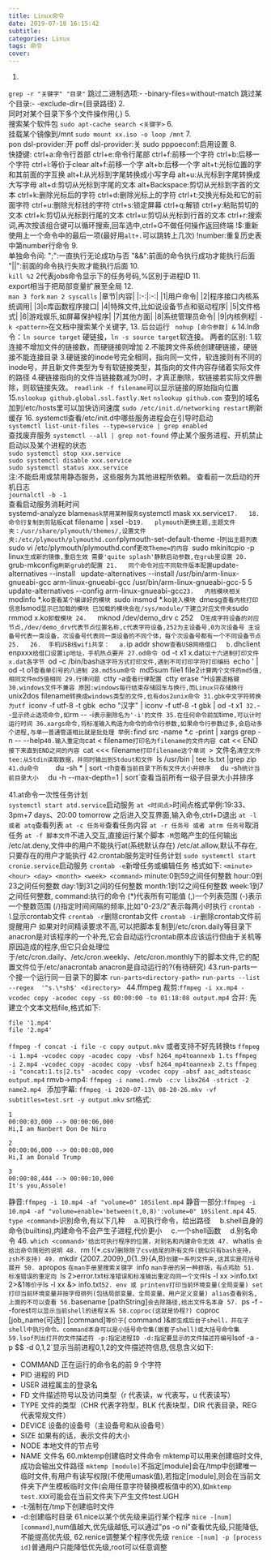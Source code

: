 ```yaml
---
title: Linux命令
date: 2019-07-18 16:15:42
subtitle:
categories: Linux
tags: 命令
cover:
---
```


1.  
`grep -r "关键字" "目录"`
跳过二进制选项:- -binary-files=without-match
跳过某个目录:- -exclude-dir=(目录路径)
2.  
同时对某个目录下多个文件操作用{*,*}
5.  
搜索某个软件包 
`sudo apt-cache search <关键字>`
6.  
挂载某个镜像到/mnt
`sudo mount xx.iso -o loop /mnt`
7.  
pon dsl-provider:开
poff dsl-provider:关
sudo pppoeconf:启用设置
8.  
快捷键:
	ctrl+a:命令行首部
	ctrl+e:命令行尾部
	ctrl+f:前移一个字符
	ctrl+b:后移一个字符
	ctrl+l:等价于clear
	alt+f:前移一个字
	alt+b:后移一个字
	alt+t:光标位置的字和其前面的字互换
	alt+l:从光标到字尾转换成小写字母
	alt+u:从光标到字尾转换成大写字母
	alt+d:剪切从光标到字尾的文本
	alt+Backspace:剪切从光标到字首的文本
	ctrl+k:删除光标后的字符
	ctrl+d:删除光标上的字符
	ctrl+t:交换光标处和它的前面字符
    ctrl+u:删除光标钱的字符
    ctrl+s:锁定屏幕
    ctrl+q:解锁
    ctrl+y:粘贴剪切的文本
    ctrl+k:剪切从光标到行尾的文本
    ctrl+u:剪切从光标到行首的文本
	ctrl+r:搜索词,再次按该组合键可以循环搜索,回车选中,ctrl+G不做任何操作返回终端
	!$:重新使用上一个命令中的最后一项(最好用`alt+.`可以跳转上几次)
	!number:重复历史表中第number行命令
9.   
单独命令间:
 ";":一直执行无论成功与否
 "&&":前面的命令执行成功才能执行后面
 "||":前面的命令执行失败才能执行后面
10.  
`kill %2`
2代表jobs命令显示下的任务号码,%区别于进程ID
11.  
export相当于把局部变量扩展至全局
12.  
`man 3 fork`
`man 2 syscalls`
|章节|内容|
|:-:|:-:|
|1|用户命令|
|2|程序接口内核系统调用|
|3|c库函数程序接口|
|4|特殊文件,比如说设备节点和驱动程序|
|5|文件格式|
|6|游戏娱乐,如屏幕保护程序|
|7|其他方面|
|8|系统管理员命令|
|9|内核例程|
`-k <pattern>`在文档中搜索某个关键字,
13. 
后台运行
` nohup [命令参数] &`
14.ln命令：`ln source target` 硬链接，`ln -s source target`软连接。
两者的区别:
  1.软连接不增加文件的链接数，而硬链接则增加
  2.不能跨文件系统创建硬链接，硬链接不能连接目录
  3.硬链接的inode号完全相同，指向同一文件，软连接则有不同的inode号，并且新文件类型为专有软链接类型，其指向的文件内容存储着实际文件的路径
  4.硬链接指向的文件当链接数减为0时，才真正删除，软链接若实际文件删除，则软链接失效。
  `readlink -f filename`可以显示链接的原始指向位置
15.`nslookup github.global.ssl.fastly.Net`
`nslookup github.com`
查到的域名加到/etc/hosts里可以加快访问速度 
`sudo /etc/init.d/networking restart`刷新缓存
16.
systemctl查看/etc/init.d中哪些服务进程会在引导时启动  
`systemctl list-unit-files --type=service | grep enabled`  
查找废弃服务
`systemctl --all | grep not-found`
停止某个服务进程、开机禁止启动以及某个进程的状态  
`sudo systemctl stop xxx.service`  
`sudo systemctl disable xxx.service`  
`sudo systemctl status xxx.service`  
注:不能启用或禁用静态服务，这些服务为其他进程所依赖。
查看前一次启动的开机日志  
`journalctl -b -1`  
查看启动服务消耗时间  
systemd-analyze blame`
mask禁用某种服务
`systemctl mask xx.service`
17.  
18.  
命令行复制到剪贴板
`cat filename | xsel -b`
19.  
plymouth更换主题,主题文件夹：/usr/share/plymouth/themes/,设置文件夹:/etc/plymouth/plymouthd.conf
`plymouth-set-default-theme -l`列出主题列表
`sudo vi /etc/plymouth/plymouthd.conf`更改Theme=的内容
`sudo mkinitcpio -p linux`生成新的镜像,重启生效
需要'quite splash'静默启动参数,在grub里设置
20.  
`grub-mkconfig` 刷新grub的配置
21.  
同个命令对应不同软件版本配置
`update-alternatives --install <link> <name> <path> <priority>`
`update-alternatives --install /usr/bin/arm-linux-gnueabi-gcc arm-linux-gnueabi-gcc /usr/bin/arm-linux-gnueabi-gcc-5 5`
`update-alternatives --config arm-linux-gnueabi-gcc`
23.  
内核模块相关
`modinfo *.ko`查看某个编译好的模块
`sudo insmod *.ko`装入模块
`dmesg` 查看内核打印信息
`lsmod` 显示已加载的模块
已加载的模块会在/sys/module/下建立对应文件夹
`sudo rmmod x.ko`卸载模块
24.  
`mknod /dev/demo_drv c 252　0`生成字符设备的对应节点,/dev/demo_drv代表节点位置名称,c代表字符设备,252为主设备号,0为次设备号
主设备号代表一类设备，次设备号代表同一类设备的不同个体，每个次设备号都有一个不同设备节点
25.  
26. 
手机USB线wifi共享：
　a.`ip addr show`查看USB网络借口
　b.`dhclient enpxxx`给借口设置ip地址，手机热点要开
27.od命令
`od -t x1 x.dat`以十六进制打印文件x.dat各字节
`od -c /bin/bash`逐字符方式打印文件,遇到不可打印字符打印编码
`echo \' | od -t o1`查看单引号的八进制
28.md5sum命令
`md5sum file1 file2`计算两个文件的md5值,相同文件md5值相同
29.行律问题
`ctty -a`查看行律配置
`ctty erase ^H`设置退格键
30.windows文件不兼容
原因:windows每行结束存储回车与换行,而Linux只存储换行
`unix2dos filename`转换成windows类型的文件,也有dos2unix命令
31.gbk中文字符转换为utf
`iconv -f utf-8 -t gbk`
`echo "汉字" | iconv -f utf-8 -t gbk | od -t x1`
32.`--`显示终止选项命令,如`rm -- -i`表示删除名为'-i'的文件
35.在任何命令前加`time`,可以计时运行时间
36.xargs命令,将标准输入构造为命令的命令行参数,如果命令行参数过多,会启动多个进程,与单一普通管道相比就是批处理
举例:`find src -name \*.c -print | xargs grep -n -- --help`
40.输入重定向
`cat < filename`打印名为filename的文件内容
`cat << END`接下来直到END之间的内容
`cat <<< filename`打印filename这个单词
`> 文件名`清空文件
tee:从Stdin读取数据，并同时输出到Stdout和文件
`ls /usr/bin | tee ls.txt |grep zip`
41.du命令  
　`du -sh * | sort -rh`查看当前目录下所有文件大小并排序
　`du -sh`统计当前目录大小
　`du -h --max-depth=1 | sort`查看当前所有一级子目录大小并排序

41.at命令一次性任务计划  
`systemctl start atd.service`启动服务
`at <时间点>`时间点格式举例:19:33、3pm+7 days、20:00 tomorrow
之后进入交互界面,输入命令,ctrl+D退出
`at -l 或者 atq`查看列表
`at -c 任务号`查看任务内容
`at -r 任务号 或者 atrm 任务号`取消任务
`at -f 脚本文件`不进入交互,直接运行某个脚本
`-M`忽略产生的任何输出
/etc/at.deny,文件中的用户不能执行at(系统默认存在)
/etc/at.allow,默认不存在,只要存在的用户才能执行
42.crontab服务定时任务计划
`sudo systemctl start cronie.service`启动服务
`crontab -e`新增任务或编辑任务
格式如下:
`<minute> <hour> <day> <month> <week> <command>`
minute:0到59之间任何整数
hour:0到23之间任何整数
day:1到31之间的任何整数
month:1到12之间任何整数
week:1到7之间任何整数,
command:执行的命令
(\*)代表所有可能值
(,)一个列表范围
(-)表示一个整数范围
(/)指定时间间隔的频率,比如"0-23/2"表示每两小时执行
`crontab -l`显示crontab文件
`crontab -r`删除crontab文件
`crontab -ir`删除crontab文件前提醒用户
如果对时间精读要求不高,可以把脚本复制到/etc/cron.daily等目录下
anacron是对该程序的一个补充,它会自动运行crontab原本应该运行但由于关机等原因造成的程序,但它只会处理位于/etc/cron.daily、/etc/cron.weekly、/etc/cron.monthly下的脚本文件,它的配置文件位于/etc/anacrontab
anacron是自动运行的?(有待研究)
43.run-parts一个接一个运行同一目录下的脚本
`run-parts<directory-path>`
`run-parts --list --regex  '^s.\*sh$' <directory> `
44.ffmpeg
裁剪:`ffmpeg -i xx.mp4 -vcodec copy -acodec copy -ss 00:00:00 -to 01:18:08 output.mp4`
合并:
先建立个文本文档file,格式如下:
```
file '1.mp4'
file '2.mp4'
```
`ffmpeg -f concat -i file -c copy output.mkv`
或者支持不好先转换ts
`ffmpeg -i 1.mp4 -vcodec copy -acodec copy -vbsf h264_mp4toannexb 1.ts`
`ffmpeg -i 2.mp4 -vcodec copy -acodec copy -vbsf h264_mp4toannexb 2.ts`
`ffmpeg -i "concat:1.ts|2.ts" -acodec copy -vcodec copy -absf aac_adtstoasc output.mp4`
rmvb->mp4:
`ffmpeg -i name1.rmvb -c:v libx264 -strict -2 name2.mp4 `
添加字幕:
`ffmpeg -i 2020-07-13\ 08-20-26.mkv -vf subtitles=test.srt -y output.mkv`
srt格式:
```
1
00:00:03,000 --> 00:00:06,000
Hi,I am Nanbert Don De Niro

2
00:00:06,000 --> 00:00:08,000
Hi,I am Donald Trump

3
00:00:08,444 --> 00:00:10,000
It's you,Assole!
```
静音:`ffmpeg -i 10.mp4 -af "volume=0" 10Silent.mp4`
静音一部分:`ffmpeg -i 10.mp4 -af "volume=enable='between(t,0,8)':volume=0" 10Silent.mp4`
45.
`type <command>`识别命令,有以下几种
　a.可执行命令，给出路径
　b.shell自身的命令(builtins),内建命令不会产生子进程,代价更小
　c.一个shell函数
　d.别名命令
46.
`which <command>'给出可执行程序的位置，对别名和内建命令无效
47.
`whatis <command>`会给出命令简短的说明
48.
`rm !(\*.csv)`删除除了csv结尾的所有文件(貌似只有bash支持，zsh不支持)
49.
`mkdir {2007..2009}\_0{1..9}{A,B}`创建一系列文件夹,这其实是花括号展开
50.
`apropos <some word>`在man手册里搜索关键字
`info <command>`man手册的另一种排版，有点鸡肋
51.
标准错误的重定向
`ls <no exist> 2>error.txt`
标准错误和标准输出重定向同一个文件
`ls -l xx >info.txt 2>&1`等价于`ls -l xx &> info.txt`
52.
env 或 printenv打印当前环境变量(全局变量)
set打印当前环境变量并按字母排列(包括局部变量、全局变量、用户定义变量)
alias查看别名,上面的不可以查看
56.
`basename [pathString]`会去除路径,给出文件名本身
57.
`ps -f --forest`可以显示当前shell的进程关系
58.coproc(这就是协程?)
`coproc [job_name(可选)] [command]`等价于`( command )&`
即生成后台子shell，并在子shell中执行命令。command本身可以是小括号命令集(嵌套子shell)或大括号命令集
59.lsof列出打开的文件描述符
-p:指定进程ID
-d:指定要显示的文件描述符编号
`lsof -a -p $$ -d 0,1,2`显示当前进程0,1,2的文件描述符信息,信息含义如下:
* COMMAND 正在运行的命令名的前 9 个字符
* PID 进程的 PID
* USER 进程属主的登录名
* FD 文件描述符号以及访问类型（r 代表读，w 代表写，u 代表读写）
* TYPE 文件的类型（CHR 代表字符型，BLK 代表块型，DIR 代表目录，REG 代表常规文件）
* DEVICE 设备的设备号（主设备号和从设备号）
* SIZE 如果有的话，表示文件的大小
* NODE 本地文件的节点号
* NAME 文件名
60.mktemp创建临时文件命令
mktemp可以用来创建临时文件,成功会输出文件路径
`mktemp [module]`不指定[module]会在/tmp中创建唯一临时文件,有用户有读写权限(不使用umask值),若指定[module],则会在当前文件夹下产生模板临时文件(会用任意字符替换模板值中的X),如`mktemp test.XXX`可能会在当前文件夹下产生文件test.UGH
* -t:强制在/tmp下创建临时文件
* -d:创建临时目录
61.nice以某个优先级来运行某个程序
`nice -[num] [command]`,num值越大,优先级越低,可以通过"ps -o ni"查看优先级,只能降低,不能提高优先级,
62.renice调整某个程序优先级
`renice -[num] -p [process id]`普通用户只能降低优先级,root可以任意调整
